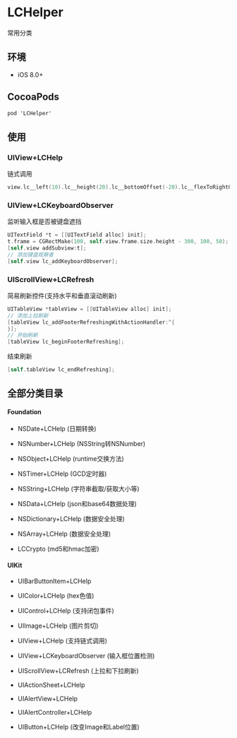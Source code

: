 # LCHelper
常用分类

## 环境

- iOS 8.0+

## CocoaPods

```objective-c
pod 'LCHelper' 
```
## 使用

### UIView+LCHelp

链式调用

```objective-c
view.lc__left(10).lc__height(20).lc__bottomOffset(-20).lc__flexToRightOffset(-10);
```

### UIView+LCKeyboardObserver

监听输入框是否被键盘遮挡

```objective-c
UITextField *t = [[UITextField alloc] init];
t.frame = CGRectMake(100, self.view.frame.size.height - 300, 100, 50);
[self.view addSubview:t];
// 添加键盘观察者
[self.view lc_addKeyboardObserver];
```

### UIScrollView+LCRefresh

简易刷新控件(支持水平和垂直滚动刷新)

```objective-c
UITableView *tableView = [[UITableView alloc] init];
// 添加上拉刷新
[tableView lc_addFooterRefreshingWithActionHandler:^{
}];
// 开始刷新
[tableView lc_beginFooterRefreshing];
```

结束刷新

```objective-c
[self.tableView lc_endRefreshing];
```

## 全部分类目录

#### Foundation

- NSDate+LCHelp (日期转换)

- NSNumber+LCHelp (NSString转NSNumber)

- NSObject+LCHelp (runtime交换方法)

- NSTimer+LCHelp (GCD定时器)
- NSString+LCHelp (字符串截取/获取大小等)

- NSData+LCHelp (json和base64数据处理)

- NSDictionary+LCHelp (数据安全处理)

- NSArray+LCHelp (数据安全处理)

- LCCrypto (md5和hmac加密)

#### UIKit

- UIBarButtonItem+LCHelp

- UIColor+LCHelp (hex色值)

- UIControl+LCHelp (支持闭包事件)

- UIImage+LCHelp (图片剪切)

- UIView+LCHelp (支持链式调用)

- UIView+LCKeyboardObserver (输入框位置检测)

- UIScrollView+LCRefresh (上拉和下拉刷新)

- UIActionSheet+LCHelp

- UIAlertView+LCHelp

- UIAlertController+LCHelp

- UIButton+LCHelp (改变Image和Label位置)

